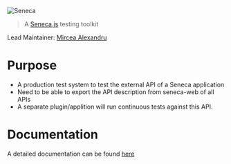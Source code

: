 ![Seneca](http://senecajs.org/files/assets/seneca-logo.png)
> A [Seneca.js](http://senecajs.org) testing toolkit

Lead Maintainer: [Mircea Alexandru](https://github.com/mirceaalexandru)

# Purpose

  * A production test system to test the external API of a Seneca application
  * Need to be able to export the API description from seneca-web of all APIs
  * A separate plugin/applition will run continuous tests against this API.

# Documentation

A detailed documentation can be found [here](./docs/Readme.md)

